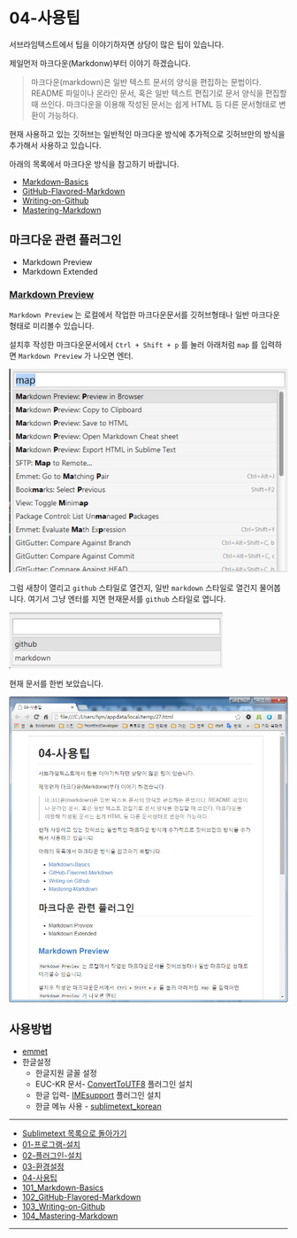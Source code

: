 # 04-사용팁

서브라임텍스트에서 팁을 이야기하자면 상당이 많은 팁이 있습니다.

제일먼저 마크다운(Markdonw)부터 이야기 하겠습니다.

> 마크다운(markdown)은 일반 텍스트 문서의 양식을 편집하는 문법이다. README 파일이나 온라인 문서, 혹은 일반 텍스트 편집기로 문서 양식을 편집할 때 쓰인다. 마크다운을 이용해 작성된 문서는 쉽게 HTML 등 다른 문서형태로 변환이 가능하다.

현재 사용하고 있는 깃허브는 일반적인 마크다운 방식에 추가적으로 깃허브만의 방식을 추가해서 사용하고 있습니다.

아래의 목록에서 마크다운 방식을 참고하기 바랍니다.

- [Markdown-Basics](101_Markdown-Basics.md)
- [GitHub-Flavored-Markdown](102_Github-Flavored-Markdown.md)
- [Writing-on-Github](103_Writing-on-Github.md)
- [Mastering-Markdown](104_Mastering-Markdown.md)

## 마크다운 관련 플러그인

* Markdown Preview
* Markdown Extended


### [Markdown Preview](https://packagecontrol.io/packages/Markdown%20Preview)
`Markdown Preview` 는 로컬에서 작업한 마크다운문서를 깃허브형태나 일반 마크다운 형태로 미리볼수 있습니다.

설치후 작성한 마크다운문서에서 `Ctrl + Shift + p` 를 눌러 아래처럼 `map` 를 입력하면 `Markdown Preview` 가 나오면 엔터.

![Markdown Preview 1](../images/demun-038.jpg)

그럼 새창이 열리고 `github` 스타일로 열건지, 일반 `markdown` 스타일로 열건지 물어봅니다. 여기서 그냥 엔터를 지면 현재문서를 `github` 스타일로 엽니다.

![Markdown Preview 2](../images/demun-039.jpg)

현재 문서를 한번 보았습니다.

![Markdown Preview 3](../images/demun-040.jpg)



## 사용방법

* [emmet](http://emmet.io/)
* 한글설정
	* 한글지원 글꼴 설정
	* EUC-KR 문서- [Convert​To​UTF8](https://packagecontrol.io/packages/ConvertToUTF8) 플러그인 설치
	* 한글 입력- [IMEsupport](https://packagecontrol.io/packages/IMESupport) 플러그인 설치
	* 한글 메뉴 사용 - [sublimetext_korean](https://github.com/H5Lab/sublimetext_korean)


----

* [Sublimetext 목록으로 돌아가기](../README.md)
* [01-프로그램-설치](01-프로그램-설치.md)
* [02-플러그인-설치](02-플러그인-설치.md)
* [03-환경설정](03-환경설정.md)
* [04-사용팁](04-사용팁.md)
* [101_Markdown-Basics](101_Markdown-Basics.md)
* [102_GitHub-Flavored-Markdown](102_Github-Flavored-Markdown.md)
* [103_Writing-on-Github](103_Writing-on-Github.md)
* [104_Mastering-Markdown](104_Mastering-Markdown.md)

----